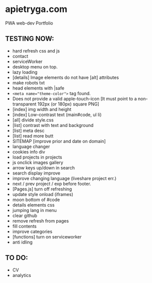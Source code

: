 # apietryga.com
PWA web-dev Portfolio
## TESTING NOW:
  - hard refresh css and js
  - contact
  - serviceWorker
  - desktop menu on top.
  - lazy loading
  - [details] Image elements do not have [alt] attributes
  - make robots txt
  - head elements with |safe
  - `<meta name="theme-color">` tag found.
  - Does not provide a valid apple-touch-icon [It must point to a non-transparent 192px (or 180px) square PNG]
  - [index] img width and height
  - [index] Low-contrast text (main#code, ul li)
  - [all] divide style.css
  - [list] contrast with text and background
  - [list] meta desc
  - [list] read more butt
  - SITEMAP [improve prior and date on domain]
  - language changer
  - cookies info div
  - load projects in projects
  - js onclick images gallery
  - arrow keys up/down in search
  - search display improve
  - improve changing language (liveshare project err.)
  - next / prev project / exp before footer.
  - [Pages.js] turn off refreshing
  - update style onload (iframes)
  - moon bottom of #code
  - details elements css
  - jumping lang in menu
  - clear github
  - remove refresh from pages
  - fill contents
  - improve categories
  - [functions] turn on serviceworker
  - anti idling
## TO DO:
  - CV
  - analytics